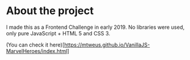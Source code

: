 # About the project
  
I made this as a Frontend Challenge in early 2019. No libraries were used, only pure JavaScript + HTML 5 and CSS 3.

(You can check it here)[https://mtweus.github.io/VanillaJS-MarvelHeroes/index.html]